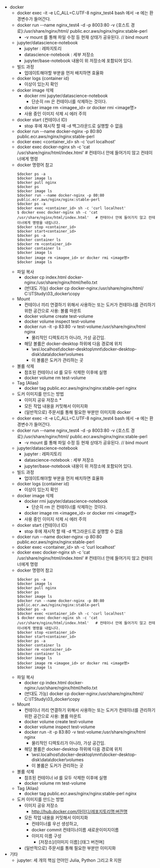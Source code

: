 * docker
  * docker exec -it -e LC_ALL=C.UTF-8 nginx_test4 bash 에서 -e 에는 환경변수가 들어간다.
  * docker run --name nginx_test4 -d -p 8003:80 -v {호스트 경로}:/usr/share/nginx/html/ public.ecr.aws/nginx/nginx:stable-perl
    * -v mount 를 통해 파일 수정 등 현재 상태가 공유된다. // bind mount
  * jupyter/datascience-notebook
    * jupyter : 레파지토리
    * datascience-notebook : 세부 저장소
    * jupyter/base-notebook 내용이 위 저장소에 포함되어 있다.
  * 빌드 과정
    * 업데이트해야할 부분을 먼저 배치하면 효율화
  * docker logs {container id}
    * 이상이 있는지 확인
  * docker image 삭제
    * docker rmi jupyter/datascience-notebook
      * 단순히 rm 은 컨테이너를 삭제하는 것이다.
    * docker image rm <imagee_id> or docker rmi <image명>
    * 사용 중인 이미지 삭제 시 에러 주의
  * docker start {컨테이너 ID}
    * stop 후에 재시작 할 때 -d 백그라운드로 실행할 수 없음
  * docker run --name docker-nginx -p 80:80 public.ecr.aws/nginx/nginx:stable-perl
  * docker exec <container_id> sh -c 'curl localhost'
  * docker exec docker-nginx sh -c 'cat /usr/share/nginx/html/index.html'   # 컨테이너 안에 들어가지 않고 컨테이너에게 명령
  * docker 명령어 참고
    ```
    $docker ps -a
    $docker image ls
    $docker pull nginx
    $docker ps
    $docker image ls
    $docker run --name docker-nginx -p 80:80 public.ecr.aws/nginx/nginx:stable-perl
    $docker ps -a
    $docker exec <container_id> sh -c 'curl localhost'
    $ docker exec docker-nginx sh -c 'cat /usr/share/nginx/html/index.html'   # 컨테이너 안에 들어가지 않고 컨테이너에게 명령을 내립니다.
    $docker stop <container_id>
    $docker start<container_id>
    $docker ps -a
    $docker container ls
    $docker rm <container_id>
    $docker container ls
    $docker image ls
    $docker image rm <imagee_id> or docker rmi <image명>
    $docker image ls
    ```
  * 파일 복사
    * docker cp index.html docker-nginx:/usr/share/nginx/html/hello.txt
    * (반대도 가능) docker cp docker-nginx:/usr/share/nginx/html/ C:\ITStudy\03_docker\copy
  * Mount
    * 컨테이너 끼리 연결하기 위해서 사용하는 또는 도커가 컨테이너를 관리하기 위한 공간으로 사용: 볼륨 마운트
    * docker volume create test-volume
    * docker volume inspect test-volume
    * docker run -it -p 83:80 -v test-volume:/usr/share/nginx/html nginx
      * 물리적인 디렉토리가 아니라, 가상 공간임.
    * 해당 볼륨은 docker-desktop 하위에 다음 경로에 위치
      * \\wsl.localhost\docker-desktop\mnt\docker-desktop-disk\data\docker\volumes
      * 이 볼륨은 도커가 관리하는 곳
  * 볼륨 삭제
    * 참조된 컨테이너 id 를 모두 삭제한 이후에 실행
    * docker volume rm test-volume
  * Tag (Alias)
    * docker tag public.ecr.aws/nginx/nginx:stable-perl nginx
  * 도커 이미지를 만드는 방법
    * 이미지 공유 저장소
      * 
    * 모든 작업 내용을 커밋해서 이미지화
    * (일반적으로) 주문서를 통해 필요한 부분만 이미지화 docker
  * docker exec -it -e LC_ALL=C.UTF-8 nginx_test4 bash 에서 -e 에는 환경변수가 들어간다.
  * docker run --name nginx_test4 -d -p 8003:80 -v {호스트 경로}:/usr/share/nginx/html/ public.ecr.aws/nginx/nginx:stable-perl
    * -v mount 를 통해 파일 수정 등 현재 상태가 공유된다. // bind mount
  * jupyter/datascience-notebook
    * jupyter : 레파지토리
    * datascience-notebook : 세부 저장소
    * jupyter/base-notebook 내용이 위 저장소에 포함되어 있다.
  * 빌드 과정
    * 업데이트해야할 부분을 먼저 배치하면 효율화
  * docker logs {container id}
    * 이상이 있는지 확인
  * docker image 삭제
    * docker rmi jupyter/datascience-notebook
      * 단순히 rm 은 컨테이너를 삭제하는 것이다.
    * docker image rm <imagee_id> or docker rmi <image명>
    * 사용 중인 이미지 삭제 시 에러 주의
  * docker start {컨테이너 ID}
    * stop 후에 재시작 할 때 -d 백그라운드로 실행할 수 없음
  * docker run --name docker-nginx -p 80:80 public.ecr.aws/nginx/nginx:stable-perl
  * docker exec <container_id> sh -c 'curl localhost'
  * docker exec docker-nginx sh -c 'cat /usr/share/nginx/html/index.html'   # 컨테이너 안에 들어가지 않고 컨테이너에게 명령
  * docker 명령어 참고
    ```
    $docker ps -a
    $docker image ls
    $docker pull nginx
    $docker ps
    $docker image ls
    $docker run --name docker-nginx -p 80:80 public.ecr.aws/nginx/nginx:stable-perl
    $docker ps -a
    $docker exec <container_id> sh -c 'curl localhost'
    $ docker exec docker-nginx sh -c 'cat /usr/share/nginx/html/index.html'   # 컨테이너 안에 들어가지 않고 컨테이너에게 명령을 내립니다.
    $docker stop <container_id>
    $docker start<container_id>
    $docker ps -a
    $docker container ls
    $docker rm <container_id>
    $docker container ls
    $docker image ls
    $docker image rm <imagee_id> or docker rmi <image명>
    $docker image ls
    ```
  * 파일 복사
    * docker cp index.html docker-nginx:/usr/share/nginx/html/hello.txt
    * (반대도 가능) docker cp docker-nginx:/usr/share/nginx/html/ C:\ITStudy\03_docker\copy
  * Mount
    * 컨테이너 끼리 연결하기 위해서 사용하는 또는 도커가 컨테이너를 관리하기 위한 공간으로 사용: 볼륨 마운트
    * docker volume create test-volume
    * docker volume inspect test-volume
    * docker run -it -p 83:80 -v test-volume:/usr/share/nginx/html nginx
      * 물리적인 디렉토리가 아니라, 가상 공간임.
    * 해당 볼륨은 docker-desktop 하위에 다음 경로에 위치
      * \\wsl.localhost\docker-desktop\mnt\docker-desktop-disk\data\docker\volumes
      * 이 볼륨은 도커가 관리하는 곳
  * 볼륨 삭제
    * 참조된 컨테이너 id 를 모두 삭제한 이후에 실행
    * docker volume rm test-volume
  * Tag (Alias)
    * docker tag public.ecr.aws/nginx/nginx:stable-perl nginx
  * 도커 이미지를 만드는 방법
    * 이미지 공유 저장소
      * http://hub.docker.com/아이디/레포지토리명:버전명
    * 모든 작업 내용을 커밋해서 이미지화
      * 컨테이너를 우선 생성하고,
      * docker commit 컨테이너이름 새로운이미지이름
      * 이미지 이름 구성
        * [저장소]/[이미지 이름]:[태그 버전며]
    * (일반적으로) 주문서를 통해 필요한 부분만 이미지화
* 기타
  * jupyter:  세 개의 핵심 언어인 Julia, Python 그리고 R 지원
